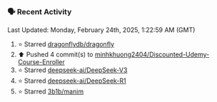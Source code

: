 ### 🗣 Recent Activity

<!--RECENT_ACTIVITY:last_update-->
Last Updated: Monday, February 24th, 2025, 1:22:59 AM (GMT)
<!--RECENT_ACTIVITY:last_update_end-->
<!--RECENT_ACTIVITY:start-->
1. ⭐ Starred [dragonflydb/dragonfly](https://github.com/dragonflydb/dragonfly)<br>
2. ⬆️ Pushed 4 commit(s) to [minhkhuong2404/Discounted-Udemy-Course-Enroller](https://github.com/minhkhuong2404/Discounted-Udemy-Course-Enroller)<br>
3. ⭐ Starred [deepseek-ai/DeepSeek-V3](https://github.com/deepseek-ai/DeepSeek-V3)<br>
4. ⭐ Starred [deepseek-ai/DeepSeek-R1](https://github.com/deepseek-ai/DeepSeek-R1)<br>
5. ⭐ Starred [3b1b/manim](https://github.com/3b1b/manim)<br>
<!--RECENT_ACTIVITY:end-->
